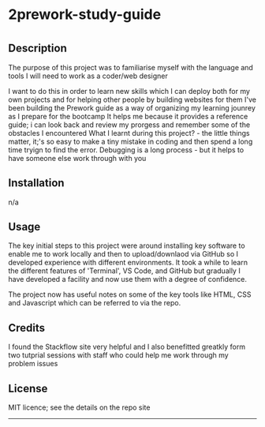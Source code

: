 # 2prework-study-guide
# <Anna Prework Study readme file>

## Description

The purpose of this project was to familiarise myself with the language and tools I will need to work as a coder/web designer

I want to do this in order to learn new skills which I can deploy both for my own projects and for helping other people by building websites for them
I've been building the Prework guide as a way of organizing my learning jounrey as I prepare for the bootcamp
It helps me because it provides a reference guide; i can look back and review my prorgess and remember some of the obstacles I encountered
What I learnt during this project? - the little things matter, it;'s so easy to make a tiny mistake in coding and then spend a long time tryign to find the error. Debugging is a long process - but it helps to have someone else work through with you



## Installation

n/a

## Usage
The key initial steps to this project were around installing key software to enable me to work locally and then to upload/downlaod via GitHub so I developed experience with different environments.  It took a while to learn the different features of 'Terminal', VS Code, and GitHub but gradually I have developed a facility and now use them with a degree of confidence.

The project now has useful notes on some of the key tools like HTML, CSS and Javascript which can be referred to via the repo.



## Credits

I found the Stackflow site very helpful and I also benefitted greatkly form two tutprial sessions with staff who could help me work through my problem issues





## License

MIT licence; see the details on the repo site

---







